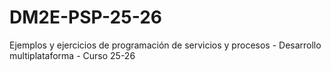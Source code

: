 # DM2E-PSP-25-26
Ejemplos y ejercicios de programación de servicios y procesos - Desarrollo multiplataforma - Curso 25-26
